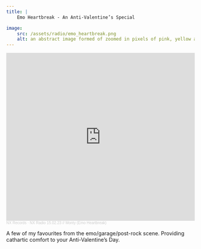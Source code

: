 ```yaml
---
title: | 
    Emo Heartbreak - An Anti-Valentine’s Special

image:
    src: /assets/radio/emo_heartbreak.png
    alt: an abstract image formed of zoomed in pixels of pink, yellow and purple
---
```

<section class = "narrow" markdown=1>

<section class = "centered">
<iframe width="100%" height="450" scrolling="no" frameborder="no" allow="autoplay" src="https://w.soundcloud.com/player/?url=https%3A//api.soundcloud.com/tracks/1448224483&color=%23cda296&auto_play=false&hide_related=false&show_comments=true&show_user=true&show_reposts=false&show_teaser=true&visual=true"></iframe><div style="font-size: 10px; color: #cccccc;line-break: anywhere;word-break: normal;overflow: hidden;white-space: nowrap;text-overflow: ellipsis; font-family: Interstate,Lucida Grande,Lucida Sans Unicode,Lucida Sans,Garuda,Verdana,Tahoma,sans-serif;font-weight: 100;"><a href="https://soundcloud.com/nxrecords" title="NX Records" target="_blank" style="color: #cccccc; text-decoration: none;">NX Records</a> · <a href="https://soundcloud.com/nxrecords/nx-radio-150223-monty" title="NX Radio 15.02.23 // Monty (Emo Heartbreak)" target="_blank" style="color: #cccccc; text-decoration: none;">NX Radio 15.02.23 // Monty (Emo Heartbreak)</a></div>
</section>

A few of my favourites from the emo/garage/post-rock scene. Providing cathartic comfort to your Anti-Valentine’s Day.
